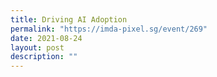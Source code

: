 ```yaml
---
title: Driving AI Adoption
permalink: "https://imda-pixel.sg/event/269"
date: 2021-08-24
layout: post
description: ""
---
```

